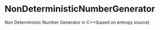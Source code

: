 # NonDeterministicNumberGenerator
Non Deterministic Number Generator in C++(based on entropy source)
